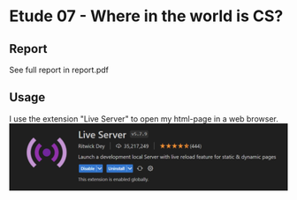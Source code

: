 # Etude 07 - Where in the world is CS?



## Report

See full report in report.pdf

## Usage

I use the extension "Live Server" to open my html-page in a web browser.
![Extension that enables you to open HTML files from VSCode](live_server_extension.png)
